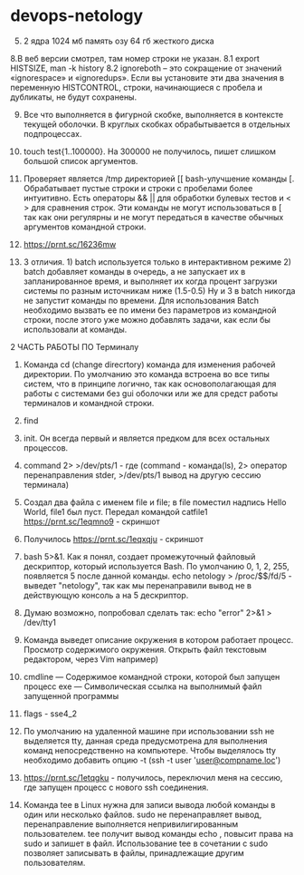 # devops-netology
5. 2 ядра 1024 мб память озу 64 гб жесткого диска

8.В веб версии смотрел, там номер строки не указан.
8.1 export HISTSIZE, man -k history 
8.2 ignoreboth – это сокращение от значений «ignorespace» и «ignoredups». 
Если вы установите эти два значения в переменную HISTCONTROL, строки, начинающиеся с пробела и дубликаты, не будут сохранены.

9. Все что выполняется в фигурной скобке, выполняется в контексте текущей оболочки. 
В круглых скобках обрабытывается в отдельных подпроцессах.

10. touch test{1..100000}. На 300000 не получилось, пишет слишком большой список аргументов.

11. Проверяет является /tmp директорией
[[ bash-улучшение команды [. Обрабатывает пустые строки и строки с пробелами более интуитивно. Есть операторы && ||
для обработки булевых тестов и < > для сравнения строк. Эти команды не могут использоваться в [ так как они регулярны
и не могут передаться в качестве обычных аргументов командной строки.

12. https://prnt.sc/16236mw

13. 3 отличия. 1) batch используется только в интерактивном режиме 2) batch добавляет команды в очередь, а не запускает их в запланированное время, и выполняет их когда процент загрузки системы по разным источникам ниже (1.5-0.5)
Ну и 3 в batch никогда не запустит команды по времени.
Для использования Batch необходимо вызвать ее по имени без параметров из командной строки, после этого уже можно добавлять задачи, как если бы использовали at команды.


2 ЧАСТЬ РАБОТЫ ПО Терминалу
1. Команда cd (change direcrtory) команда для изменения рабочей директории. По умолчанию это команда встроена во все типы систем, что в принципе логично, так как
основополагающая для работы с системами без gui оболочки или же для средст работы терминалов и командной строки. 

2. find

3. init. Он всегда первый и является предком для всех остальных процессов.

4. command 2> >/dev/pts/1 - где (command - команда(ls), 2> оператор перенаправления stder, >/dev/pts/1 вывод на другую сессию терминала)

5. Создал два файла с именем file и file; в file поместил надпись Hello World, file1 был пуст. Передал командой cat<file >file1
https://prnt.sc/1eqmno9 - скриншот

6. Получилось
https://prnt.sc/1eqxqju - cкриншот

7. bash 5>&1. Как я понял, создает промежуточный файловый дескриптор, который используется Bash. По умолчанию 0, 1, 2, 255, появляется 5 после данной команды. 
echo netology > /proc/$$/fd/5 - выведет "netology", так как мы перенаправили вывод не в действующую консоль а на 5 дескриптор.

8. Думаю возможно, попробовал сделать так: echo "error" 2>&1 > /dev/tty1

9. Команда выведет описание окружения в котором работает процесс. Просмотр содержимого окружения. Открыть файл текстовым редактором, через Vim например)

10. cmdline — Содержимое командной строки, которой был запущен процесс
exe — Символическая ссылка на выполнимый файл запущенной программы

11. flags - sse4_2

12. По умолчанию на удаленной машине при использовании ssh не выделяется tty, данная среда предусмотрена для выполнения команд непосредственно на компьютере.
Чтобы выделялось tty необходимо добавить опцию -t (ssh -t user 'user@compname.loc')

13. https://prnt.sc/1etqgku - получилось, переключил меня на сессию, где запущен процесс с нового ssh соединения.

14. Команда tee в Linux нужна для записи вывода любой команды в один или несколько файлов.
sudo не перенаправляет вывод, перенаправление выполняется непривилигированным пользователем. tee получит вывод команды echo , повысит права на sudo и запишет в файл.
Использование tee в сочетании с sudo позволяет записывать в файлы, принадлежащие другим пользователям.
